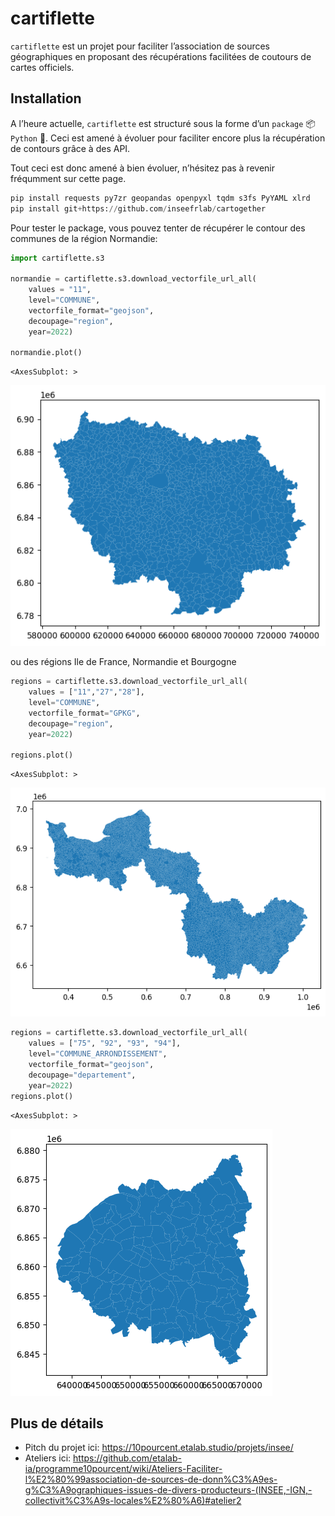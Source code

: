 cartiflette
================

`cartiflette` est un projet pour faciliter l’association de sources
géographiques en proposant des récupérations facilitées de coutours de
cartes officiels.

## Installation

A l’heure actuelle, `cartiflette` est structuré sous la forme d’un
`package` :package: `Python` :snake:. Ceci est amené à évoluer pour
faciliter encore plus la récupération de contours grâce à des API.

Tout ceci est donc amené à bien évoluer, n’hésitez pas à revenir
fréqumment sur cette page.

``` python
pip install requests py7zr geopandas openpyxl tqdm s3fs PyYAML xlrd
pip install git+https://github.com/inseefrlab/cartogether
```

Pour tester le package, vous pouvez tenter de récupérer le contour des
communes de la région Normandie:

``` python
import cartiflette.s3

normandie = cartiflette.s3.download_vectorfile_url_all(
    values = "11",
    level="COMMUNE",
    vectorfile_format="geojson",
    decoupage="region",
    year=2022)

normandie.plot()
```

    <AxesSubplot: >

![](README_files/figure-commonmark/cell-2-output-2.png)

ou des régions Ile de France, Normandie et Bourgogne

``` python
regions = cartiflette.s3.download_vectorfile_url_all(
    values = ["11","27","28"],
    level="COMMUNE",
    vectorfile_format="GPKG",
    decoupage="region",
    year=2022)

regions.plot()
```

    <AxesSubplot: >

![](README_files/figure-commonmark/cell-3-output-2.png)

``` python
regions = cartiflette.s3.download_vectorfile_url_all(
    values = ["75", "92", "93", "94"],
    level="COMMUNE_ARRONDISSEMENT",
    vectorfile_format="geojson",
    decoupage="departement",
    year=2022)
regions.plot()
```

    <AxesSubplot: >

![](README_files/figure-commonmark/cell-4-output-2.png)

## Plus de détails

- Pitch du projet ici: https://10pourcent.etalab.studio/projets/insee/
- Ateliers ici:
  https://github.com/etalab-ia/programme10pourcent/wiki/Ateliers-Faciliter-l%E2%80%99association-de-sources-de-donn%C3%A9es-g%C3%A9ographiques-issues-de-divers-producteurs-(INSEE,-IGN,-collectivit%C3%A9s-locales%E2%80%A6)#atelier2
